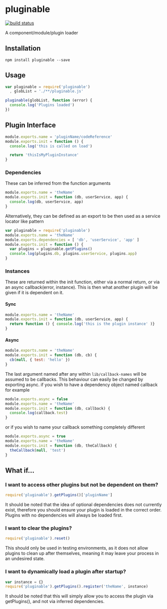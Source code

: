 # pluginable

[![build status](https://secure.travis-ci.org/confuser/node-pluginable.png)](http://travis-ci.org/confuser/node-pluginable)

A component/module/plugin loader

## Installation

```
npm install pluginable --save
```

## Usage
```js
var pluginable = require('pluginable')
  , globList = './**/pluginable.js'

pluginable(globList, function (error) {
  console.log('Plugins loaded')
})
```

## Plugin Interface
```js
module.exports.name = 'pluginName/codeReference'
module.exports.init = function () {
  console.log('this is called on load')

  return 'thisIsMyPluginInstance'
}
```

### Dependencies
These can be inferred from the function arguments

```js
module.exports.name = 'theName'
module.exports.init = function (db, userService, app) {
  console.log(db, userService, app)
}
```

Alternatively, they can be defined as an export to be then used as a service locator like pattern
```js
var pluginable = require('pluginable')
module.exports.name = 'theName'
module.exports.dependencies = [ 'db', 'userService', 'app' ]
module.exports.init = function () {
  var plugins = pluginable.getPlugins()
  console.log(plugins.db, plugins.userService, plugins.app)
}
```


### Instances
These are returned within the init function, either via a normal return, or via an async callback(error, instance).
This is then what another plugin will be given if it is dependent on it.

#### Sync
```js
module.exports.name = 'theName'
module.exports.init = function (db, userService, app) {
  return function () { console.log('this is the plugin instance' )}
}
```

#### Async
```js
module.exports.name = 'theName'
module.exports.init = function (db, cb) {
  cb(null, { test: 'hello' })
}
```

The last argument named after any within ```lib/callback-names``` will be assumed to be callbacks.
This behaviour can easily be changed by exporting async.
if you wish to have a dependency object named callback for example

```js
module.exports.async = false
module.exports.name = 'theName'
module.exports.init = function (db, callback) {
  console.log(callback.test)
}
```

or if you wish to name your callback something completely different
```js
module.exports.async = true
module.exports.name = 'theName'
module.exports.init = function (db, theCallback) {
  theCallback(null, 'test')
}
```

## What if...

### I want to access other plugins but not be dependent on them?
```js
require('pluginable').getPlugins()['pluginName']
```
It should be noted that the idea of optional dependencies does not currently exist, therefore you should ensure your plugin is loaded in the correct order. Plugins with no dependencies will always be loaded first.

### I want to clear the plugins?
```js
require('pluginable').reset()
```
This should only be used in testing environments, as it does not allow plugins to clean up after themselves, meaning it may leave your process in an undesired state.


### I want to dynamically load a plugin after startup?
```js
var instance = {}
require('pluginable').getPlugins().register('theName', instance)
```
It should be noted that this will simply allow you to access the plugin via getPlugins(), and not via inferred dependencies.
